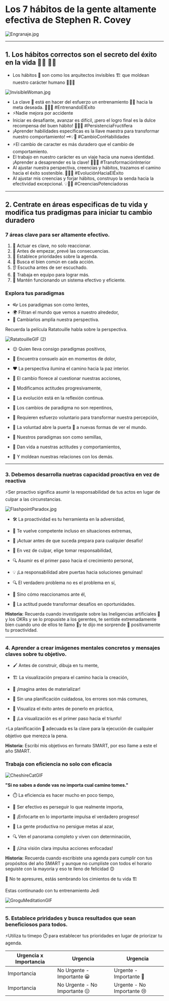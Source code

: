 # Los 7 hábitos de la gente altamente efectiva de Stephen R. Covey

![Engranaje.jpg](Engranaje.jpg)

---

## 1. Los hábitos correctos son el secreto del éxito en la vida 🌟🔄 💪🎯


- Los hábitos 💫 son como los arquitectos invisibles 🏗️ que moldean nuestro carácter humano 🧠💪🌟


![InvisibleWoman.jpg](InvisibleWoman.jpg)


- La clave 🔑 está en hacer del esfuerzo un entrenamiento 🏋🏽 hacia la meta deseada. 💃✨🎯 #EntrenandoElÉxito
- ⚡Nadie mejora por accidente
- Iniciar es desafiante, avanzar es difícil, ¡pero el logro final es la dulce recompensa del buen hábito! 🚀💪😊 #PersistenciaFructífera
- ¡Aprender habilidades específicas es la llave maestra para transformar nuestro comportamiento! 🗝️💡🔄 #CambioConHabilidades
- ⚡El cambio de caracter es más duradero que el cambio de comportamiento.
- El trabajo en nuestro carácter es un viaje hacia una nueva identidad. ¡Aprender a desaprender es la clave! 🔄🚀🧠 #TransformaciónInterior
- Al ajustar nuestra perspectiva, creencias y hábitos, trazamos el camino hacia el éxito sostenible. 🌟🔄🚀 #EvoluciónHaciaElÉxito
- Al ajustar mis creencias y forjar hábitos, construyo la senda hacia la efectividad excepcional. 💡🌟💪 #CreenciasPotenciadoras

---

## 2. Centrate en áreas especificas de tu vida y modifica tus pradigmas para iniciar tu cambio duradero

### 7 áreas clave para ser altamente efectivo.

1. 🌟 Actuar es clave, no solo reaccionar.
2. 🔮 Antes de empezar, prevé las consecuencias.
3. 🎯 Establece prioridades sobre la agenda.
4. 🤝 Busca el bien común en cada acción.
5. 👂 Escucha antes de ser escuchado.
6. 🤝 Trabaja en equipo para lograr más.
7. 🔧 Mantén funcionando un sistema efectivo y eficiente.


### Explora tus paradigmas

- 👓 Los paradigmas son como lentes,
- 🌍 Filtran el mundo que vemos a nuestro alrededor,
- 🧐 Cambiarlos amplía nuestra perspectiva.

Recuerda la película Ratatouille habla sobre la perspectiva. 

![RatatouilleGIF (2)](https://github.com/Freddy875/Los-7-h-bitos-de-la-gente-altamente-efectiva/assets/60365437/37f13cd4-2903-4726-96e8-2c4775a7e811)

- 😌 Quien lleva consigo paradigmas positivos,
- 🌈 Encuentra consuelo aún en momentos de dolor,
- ❤️ La perspectiva ilumina el camino hacia la paz interior.

- 🔄 El cambio florece al cuestionar nuestras acciones,
- 🤔 Modificamos actitudes progresivamente,
- 🌱 La evolución está en la reflexión continua.


- 🔄 Los cambios de paradigma no son repentinos,
- 🧠 Requieren esfuerzo voluntario para transformar nuestra percepción,
- 🌟 La voluntad abre la puerta 🚪 a nuevas formas de ver el mundo.

- 🌟 Nuestros paradigmas son como semillas,
- 🌱 Dan vida a nuestras actitudes y comportamientos,
- 🤝 Y moldean nuestras relaciones con los demás.

---

### 3. Debemos desarrolla nuetras capacidad proactiva en vez de reactiva

⚡Ser proactivo significa asumir la responsabilidad de tus actos en lugar de culpar a las circunstancias. 

![FlashpointParadox.jpg](FlashpointParadox.jpg)


- 🛠️ La proactividad es tu herramienta en la adversidad,
- 🧭 Te vuelve competente incluso en situaciones extremas,
- 💪 ¡Actuar antes de que suceda prepara para cualquier desafío!

- 🤝 En vez de culpar, elige tomar responsabilidad,
- 🔍 Asumir es el primer paso hacia el crecimiento personal,
- 💡 ¡La responsabilidad abre puertas hacia soluciones genuinas!

- 🔍 El verdadero problema no es el problema en sí,
- 🧘 Sino cómo reaccionamos ante él,
- 🌟 La actitud puede transformar desafíos en oportunidades.


**Historia:** Recuerda cuando investigaste sobre las Ineligencias artificiales 🤖 y los OKRs y se lo propusiste a los gerentes, te sentiste extremadamente bien cuando uno de ellos te llamo 📱y te dijo me sorprende 🎁 positivamente tu proactividad. 

---

### 4. Aprender a crear imágenes mentales concretos y mensajes claves sobre tu objetivo.

- 🖌️ Antes de construir, dibuja en tu mente,
- 🏗️ La visualización prepara el camino hacia la creación,
- 🤔 ¡Imagina antes de materializar!
   
- 📝 Sin una planificación cuidadosa, los errores son más comunes,
- 🎯 Visualiza el éxito antes de ponerlo en práctica,
- 🌟 ¡La visualización es el primer paso hacia el triunfo!

⚡La planificación 📝 adecuada es la clave para la ejecución de cualquier objetivo que merezca la pena. 

**Historia:** Escribí mis objetivos en formato SMART, por eso llame a este el año SMART. 

### Trabaja con eficiencia no solo con eficacia

![CheshireCatGIF](https://github.com/Freddy875/Los-7-h-bitos-de-la-gente-altamente-efectiva/assets/60365437/6f9f46ee-1fe3-4016-800b-7a8e26849234)

**"Si no sabes a donde vas no importa cual camino tomes."**

- ⏱️ La eficiencia es hacer mucho en poco tiempo,
- 🎯 Ser efectivo es perseguir lo que realmente importa,
- 🌟 ¡Enfocarte en lo importante impulsa el verdadero progreso!

- 🚀 La gente productiva no persigue metas al azar,
- 🔍 Ven el panorama completo y viven con determinación,
- 🌅 ¡Una visión clara impulsa acciones enfocadas!

**Historia:** Recuerda cuando escribiste una agenda para cumplir con tus propósitos del año SMART y aunque no cumpliste con todos el horario seguiste con la mayoría y eso te lleno de felicidad 😊


🌱 No te apresures, estás sembrando los cimientos de tu vida 🏗️

Estas continunado con tu entrenamiento Jedi 

![GroguMeditationGIF](https://github.com/Freddy875/Los-7-h-bitos-de-la-gente-altamente-efectiva/assets/60365437/798340d7-7247-4683-9ea1-2ccea792366b)

---

### 5. Establece priridades y busca resultados que sean beneficiosos para todos. 

⚡Utiliza tu timepo ⏱️ para establecer tus prioridades en lugar de priorizar tu agenda. 

| Urgencia x Importancia | Urgencia  | Urgencia |
|-----------|-----------|-----------|
| Importancia | No Urgente - Importante 😀| Urgente - Importante 🙂|
| Importancia | No Urgente - No Importante 😐 | Urgente - No Importante 😢 |

